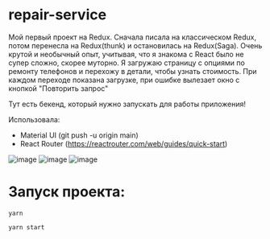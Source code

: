 # repair-service
Мой первый проект на Redux. Сначала писала на классическом  Redux, потом перенесла на Redux(thunk) и остановилась на Redux(Saga). 
Очень крутой и необычный опыт, учитывая, что я знакома с React было не супер сложно, скорее муторно.
Я загружаю страницу с опциями по ремонту телефонов и перехожу в детали, чтобы узнать стоимость. При каждом переходе показана загрузке, при ошибке вылезает окно с кнопкой "Повторить запрос"
 
 Тут есть бекенд, который нужно запускать для работы приложения!
 
 Использовала:
 - Material UI (git push -u origin main)
 - React Router (https://reactrouter.com/web/guides/quick-start)



![image](https://user-images.githubusercontent.com/58260898/118415670-721ffe80-b6b4-11eb-9ee6-4393e75700df.png)
![image](https://user-images.githubusercontent.com/58260898/118415390-b7433100-b6b2-11eb-8958-fd5c8b56e457.png)
![image](https://user-images.githubusercontent.com/58260898/118415392-b9a58b00-b6b2-11eb-8ff1-32045e5aac48.png)











# Запуск проекта:

`yarn`

`yarn start`
